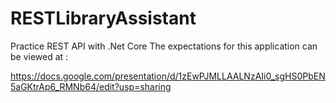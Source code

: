 # RESTLibraryAssistant
Practice REST API with .Net Core
The expectations for this application can be viewed at :

https://docs.google.com/presentation/d/1zEwPJMLLAALNzAIi0_sgHS0PbEN5aGKtrAp6_RMNb64/edit?usp=sharing
